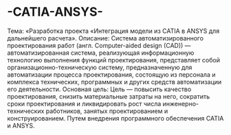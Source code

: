 # -CATIA-ANSYS-
Тема: «Разработка проекта «Интеграция модели из CATIA в ANSYS для дальнейшего расчета». Описание:  Система автоматизированного проектирования работ (англ. Computer-aided design (CAD)) — автоматизированная система, реализующая информационную технологию выполнения функций проектирования, представляет собой организационно-техническую систему, предназначенную для автоматизации процесса проектирования, состоящую из персонала и комплекса технических, программных и других средств автоматизации его деятельности.  Основная цель: Цель — повысить качество проектирования, снизить материальные затраты на него, сократить сроки проектирования и ликвидировать рост числа инженерно-технических работников, занятых проектированием и конструированием. Путем внедрения программного обеспечения CATIA и ANSYS. 
